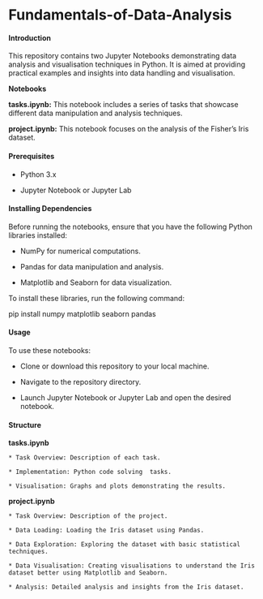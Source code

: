 # Fundamentals-of-Data-Analysis

#### Introduction

This repository contains two Jupyter Notebooks demonstrating data analysis and visualisation techniques in Python. It is aimed at providing practical examples and insights into data handling and visualisation.

**Notebooks**

**tasks.ipynb:** This notebook includes a series of tasks that showcase different data manipulation and analysis techniques.

**project.ipynb:** This notebook focuses on the analysis of the Fisher’s Iris dataset.

#### Prerequisites

* Python 3.x

* Jupyter Notebook or Jupyter Lab

#### Installing Dependencies

Before running the notebooks, ensure that you have the following Python libraries installed:

* NumPy for numerical computations.

* Pandas for data manipulation and analysis.

* Matplotlib and Seaborn for data visualization.

To install these libraries, run the following command:

pip install numpy matplotlib seaborn pandas

#### Usage

To use these notebooks:

* Clone or download this repository to your local machine.

* Navigate to the repository directory.

* Launch Jupyter Notebook or Jupyter Lab and open the desired notebook.

#### Structure

**tasks.ipynb**
    
    * Task Overview: Description of each task.
    
    * Implementation: Python code solving  tasks.
    
    * Visualisation: Graphs and plots demonstrating the results.

**project.ipynb**

    * Task Overview: Description of the project.
    
    * Data Loading: Loading the Iris dataset using Pandas.
    
    * Data Exploration: Exploring the dataset with basic statistical techniques.
    
    * Data Visualisation: Creating visualisations to understand the Iris dataset better using Matplotlib and Seaborn.
    
    * Analysis: Detailed analysis and insights from the Iris dataset.
